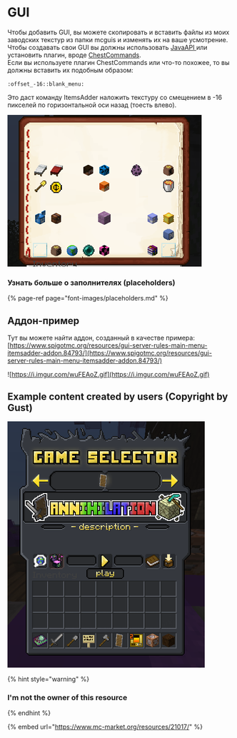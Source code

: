 # GUI

Чтобы добавить GUI, вы можете скопировать и вставить файлы из моих заводских текстур из папки mcguis и изменять их на ваше усмотрение.  
Чтобы создавать свои GUI вы должны использовать [JavaAPI ](../../../razrabotchikam/java-api/huds-guis.md)или установить плагин, вроде [ChestCommands](https://dev.bukkit.org/projects/chest-commands).  
Если вы используете плагин ChestCommands или что-то похожее, то вы должны вставить их подобным образом:

```text
:offset_-16::blank_menu:
```

Это даст команду ItemsAdder наложить текстуру со смещением в -16 пикселей по горизонтальной оси назад \(тоесть влево\).

![](../../../.gitbook/assets/immagine%20%2811%29.png)

### Узнать больше о заполнителях \(placeholders\)

{% page-ref page="font-images/placeholders.md" %}

## Аддон-пример

Тут вы можете найти аддон, созданный в качестве примера: [https://www.spigotmc.org/resources/gui-server-rules-main-menu-itemsadder-addon.84793/](https://www.spigotmc.org/resources/gui-server-rules-main-menu-itemsadder-addon.84793/)

![https://i.imgur.com/wuFEAoZ.gif](https://i.imgur.com/wuFEAoZ.gif)

## Example content created by users \(Copyright by Gust\)

![](../../../.gitbook/assets/immagine%20%28100%29.png)

{% hint style="warning" %}
### I'm not the owner of this resource
{% endhint %}

{% embed url="https://www.mc-market.org/resources/21017/" %}



